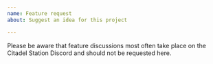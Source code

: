 ```yaml
---
name: Feature request
about: Suggest an idea for this project

---
```


Please be aware that feature discussions most often take place on the Citadel Station Discord and should not be requested here.
